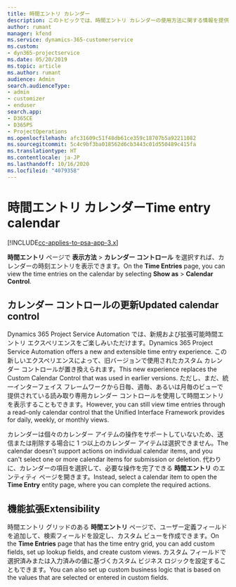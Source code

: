 ```yaml
---
title: 時間エントリ カレンダー
description: このトピックでは、時間エントリ カレンダーの使用方法に関する情報を提供します。
author: rumant
manager: kfend
ms.service: dynamics-365-customerservice
ms.custom:
- dyn365-projectservice
ms.date: 05/20/2019
ms.topic: article
ms.author: rumant
audience: Admin
search.audienceType:
- admin
- customizer
- enduser
search.app:
- D365CE
- D365PS
- ProjectOperations
ms.openlocfilehash: afc31609c51f48db61ce359c18707b5a92211082
ms.sourcegitcommit: 5c4c9bf3ba018562d6cb3443c01d550489c415fa
ms.translationtype: HT
ms.contentlocale: ja-JP
ms.lasthandoff: 10/16/2020
ms.locfileid: "4079358"
---
```

# <a name="time-entry-calendar"></a><span data-ttu-id="61c85-103">時間エントリ カレンダー</span><span class="sxs-lookup"><span data-stu-id="61c85-103">Time entry calendar</span></span>

[!INCLUDE[cc-applies-to-psa-app-3.x](../includes/cc-applies-to-psa-app-3x.md)]

<span data-ttu-id="61c85-104">**時間エントリ** ページで **表示方法** \> **カレンダー コントロール** を選択すれば、カレンダーの時刻エントリを表示できます。</span><span class="sxs-lookup"><span data-stu-id="61c85-104">On the **Time Entries** page, you can view the time entries on the calendar by selecting **Show as** \> **Calendar Control**.</span></span>

## <a name="updated-calendar-control"></a><span data-ttu-id="61c85-105">カレンダー コントロールの更新</span><span class="sxs-lookup"><span data-stu-id="61c85-105">Updated calendar control</span></span>

<span data-ttu-id="61c85-106">Dynamics 365 Project Service Automation では、新規および拡張可能時間エントリ エクスペリエンスをご楽しみいただけます。</span><span class="sxs-lookup"><span data-stu-id="61c85-106">Dynamics 365 Project Service Automation offers a new and extensible time entry experience.</span></span> <span data-ttu-id="61c85-107">この新しいエクスペリエンスによって、旧バージョンで使用されたカスタム カレンダー コントロールが置き換えられます。</span><span class="sxs-lookup"><span data-stu-id="61c85-107">This new experience replaces the Custom Calendar Control that was used in earlier versions.</span></span> <span data-ttu-id="61c85-108">ただし、まだ、統一インターフェイス フレームワークから日毎、週毎、あるいは月毎のビューで提供されている読み取り専用カレンダー コントロールを使用して時間エントリを表示することもできます。</span><span class="sxs-lookup"><span data-stu-id="61c85-108">However, you can still view time entries through a read-only calendar control that the Unified Interface Framework provides for daily, weekly, or monthly views.</span></span>

<span data-ttu-id="61c85-109">カレンダーは個々のカレンダー アイテムの操作をサポートしていないため、送信または削除する場合に 1 つ以上のカレンダー アイテムは選択できません。</span><span class="sxs-lookup"><span data-stu-id="61c85-109">The calendar doesn't support actions on individual calendar items, and you can't select one or more calendar items for submission or deletion.</span></span> <span data-ttu-id="61c85-110">代わりに、カレンダーの項目を選択して、必要な操作を完了できる **時間エントリ** のエンティティ ページを開きます。</span><span class="sxs-lookup"><span data-stu-id="61c85-110">Instead, select a calendar item to open the **Time Entry** entity page, where you can complete the required actions.</span></span>

## <a name="extensibility"></a><span data-ttu-id="61c85-111">機能拡張</span><span class="sxs-lookup"><span data-stu-id="61c85-111">Extensibility</span></span>

<span data-ttu-id="61c85-112">時間エントリ グリッドのある **時間エントリ** ページで、ユーザー定義フィールドを追加して、検索フィールドを設定し、カスタム ビューを作成できます。</span><span class="sxs-lookup"><span data-stu-id="61c85-112">On the **Time Entries** page that has the time entry grid, you can add custom fields, set up lookup fields, and create custom views.</span></span> <span data-ttu-id="61c85-113">カスタム フィールドで選択済みまたは入力済みの値に基づくカスタム ビジネス ロジックを設定することもできます。</span><span class="sxs-lookup"><span data-stu-id="61c85-113">You can also set up custom business logic that is based on the values that are selected or entered in custom fields.</span></span>
